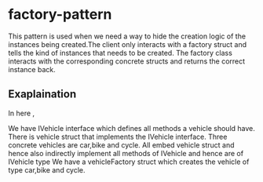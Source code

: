 # factory-pattern 

This pattern is used when we need a way to hide the creation logic of the instances being created.The client only interacts with a factory struct and tells the kind of instances that needs to be created. The factory class interacts with the corresponding concrete structs and returns the correct instance back.



## Exaplaination 
In here , 

We have IVehicle interface which defines all methods a vehicle should have.
There is vehicle struct that implements the IVehicle interface.
Three concrete vehicles are car,bike and cycle. All embed vehicle struct and hence also indirectly implement all methods of IVehicle and hence are of IVehicle type
We have a vehicleFactory struct which creates the vehicle of type car,bike and cycle.

